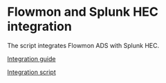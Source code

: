 # Flowmon and Splunk HEC integration

The script integrates Flowmon ADS with Splunk HEC.

[Integration guide](/Splunk/Flowmon_ADS_Slack_Integration.pdf)

[Integration script](/Splunk/slack-webhook.sh)
